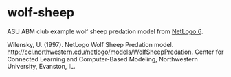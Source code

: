 # wolf-sheep

ASU ABM club example wolf sheep predation model from 
[NetLogo 6](http://ccl.northwestern.edu/netlogo/models/WolfSheepPredation).

Wilensky, U. (1997). NetLogo Wolf Sheep Predation model. http://ccl.northwestern.edu/netlogo/models/WolfSheepPredation.
Center for Connected Learning and Computer-Based Modeling, Northwestern University, Evanston, IL.
